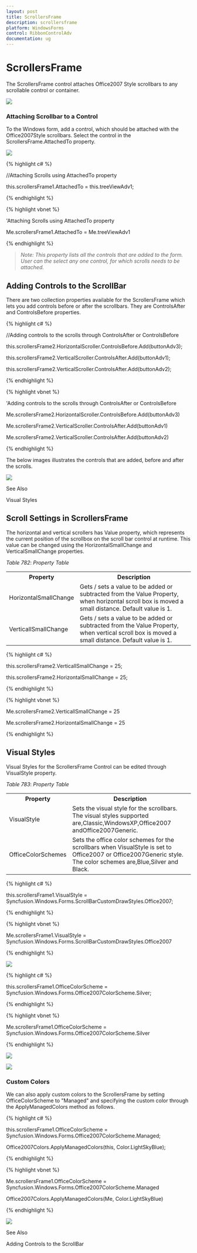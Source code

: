 ```yaml
---
layout: post
title: ScrollersFrame
description: scrollersframe
platform: WindowsForms
control: RibbonControlAdv 
documentation: ug
---
```


# ScrollersFrame

The ScrollersFrame control attaches Office2007 Style scrollbars to any scrollable control or container. 

![](ScrollersFrame_images/ScrollersFrame_img1.jpeg) 


### Attaching Scrollbar to a Control

To the Windows form, add a control, which should be attached with the Office2007Style scrollbars. Select the control in the ScrollersFrame.AttachedTo property.

![](ScrollersFrame_images/ScrollersFrame_img2.jpeg)

{% highlight c# %}

//Attaching Scrolls using AttachedTo property

this.scrollersFrame1.AttachedTo = this.treeViewAdv1;

{% endhighlight %}

{% highlight vbnet %}

'Attaching Scrolls using AttachedTo property

Me.scrollersFrame1.AttachedTo = Me.treeViewAdv1

{% endhighlight %}


>  _Note: This property lists all the controls that are added to the form. User can the select any one control, for which scrolls needs to be attached._ 

## Adding Controls to the ScrollBar

There are two collection properties available for the ScrollersFrame which lets you add controls before or after the scrollbars. They are ControlsAfter and ControlsBefore properties.

{% highlight c# %}

//Adding controls to the scrolls through ControlsAfter or ControlsBefore

this.scrollersFrame2.HorizontalScroller.ControlsBefore.Add(buttonAdv3);

this.scrollersFrame2.VerticalScroller.ControlsAfter.Add(buttonAdv1);

this.scrollersFrame2.VerticalScroller.ControlsAfter.Add(buttonAdv2);

{% endhighlight %}

{% highlight vbnet %}

'Adding controls to the scrolls through ControlsAfter or ControlsBefore 

Me.scrollersFrame2.HorizontalScroller.ControlsBefore.Add(buttonAdv3)

Me.scrollersFrame2.VerticalScroller.ControlsAfter.Add(buttonAdv1)

Me.scrollersFrame2.VerticalScroller.ControlsAfter.Add(buttonAdv2)

{% endhighlight %}

The below images illustrates the controls that are added, before and after the scrolls.

![](ScrollersFrame_images/ScrollersFrame_img4.jpeg)


See Also

Visual Styles

## Scroll Settings in ScrollersFrame

The horizontal and vertical scrollers has Value property, which represents the current position of the scrollbox on the scroll bar control at runtime. This value can be changed using the HorizontalSmallChange and VerticalSmallChange properties.

_Table_ _782_: _Property Table_

<table>
<tr>
<th>
Property</th><th>
Description</th></tr>
<tr>
<td>
HorizontalSmallChange</td><td>
Gets / sets a value to be added or subtracted from the Value Property, when horizontal scroll box is moved a small distance. Default value is 1.</td></tr>
<tr>
<td>
VerticallSmallChange</td><td>
Gets / sets a value to be added or subtracted from the Value Property, when vertical scroll box is moved a small distance. Default value is 1.</td></tr>
</table>


{% highlight c# %}

this.scrollersFrame2.VerticallSmallChange = 25;

this.scrollersFrame2.HorizontalSmallChange = 25;

{% endhighlight %}

{% highlight vbnet %}

Me.scrollersFrame2.VerticallSmallChange = 25

Me.scrollersFrame2.HorizontalSmallChange  = 25

{% endhighlight %}


## Visual Styles 

Visual Styles for the ScrollersFrame Control can be edited through VisualStyle property.	

_Table_ _783_: _Property Table_

<table>
<tr>
<th>
Property</th><th>
Description</th></tr>
<tr>
<td>
VisualStyle</td><td>
Sets the visual style for the scrollbars. The visual styles supported are,Classic,WindowsXP,Office2007 andOffice2007Generic.</td></tr>
<tr>
<td>
OfficeColorSchemes</td><td>
Sets the office color schemes for the scrollbars when VisualStyle is set to Office2007 or Office2007Generic style. The color schemes are,Blue,Silver and Black.</td></tr>
</table>


{% highlight c# %}

this.scrollersFrame1.VisualStyle = Syncfusion.Windows.Forms.ScrollBarCustomDrawStyles.Office2007;

{% endhighlight %}

{% highlight vbnet %}

Me.scrollersFrame1.VisualStyle = Syncfusion.Windows.Forms.ScrollBarCustomDrawStyles.Office2007

{% endhighlight %}

![](ScrollersFrame_images/ScrollersFrame_img5.jpeg)


{% highlight c# %}

this.scrollersFrame1.OfficeColorScheme = Syncfusion.Windows.Forms.Office2007ColorScheme.Silver;

{% endhighlight %}

{% highlight vbnet %}

Me.scrollersFrame1.OfficeColorScheme = Syncfusion.Windows.Forms.Office2007ColorScheme.Silver

{% endhighlight %}


![](ScrollersFrame_images/ScrollersFrame_img6.jpeg)



![](ScrollersFrame_images/ScrollersFrame_img7.jpeg)



### Custom Colors

We can also apply custom colors to the ScrollersFrame by setting OfficeColorScheme to "Managed" and specifying the custom color through the ApplyManagedColors method as follows.

{% highlight c# %}

this.scrollersFrame1.OfficeColorScheme = Syncfusion.Windows.Forms.Office2007ColorScheme.Managed;

Office2007Colors.ApplyManagedColors(this, Color.LightSkyBlue);

{% endhighlight %}

{% highlight vbnet %}

Me.scrollersFrame1.OfficeColorScheme = Syncfusion.Windows.Forms.Office2007ColorScheme.Managed

Office2007Colors.ApplyManagedColors(Me, Color.LightSkyBlue)

{% endhighlight %}

![](ScrollersFrame_images/ScrollersFrame_img8.jpeg)


See Also

Adding Controls to the ScrollBar

